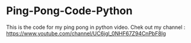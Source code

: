 # Ping-Pong-Code-Python
This is the code for my ping pong in python video.
Chek out my channel : https://www.youtube.com/channel/UC6jgl_0NHF67Z94CnPbF8Ig
